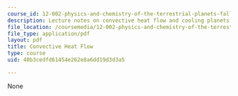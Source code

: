 ```yaml
---
course_id: 12-002-physics-and-chemistry-of-the-terrestrial-planets-fall-2008
description: Lecture notes on convective heat flow and cooling planets.
file_location: /coursemedia/12-002-physics-and-chemistry-of-the-terrestrial-planets-fall-2008/40b3cedfd61454e262e8a6dd19d3d3a5_MIT12_002f08_lec17.pdf
file_type: application/pdf
layout: pdf
title: Convective Heat Flow
type: course
uid: 40b3cedfd61454e262e8a6dd19d3d3a5

---
```

None